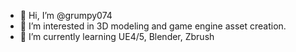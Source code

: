 - 👋 Hi, I’m @grumpy074
- 👀 I’m interested in 3D modeling and game engine asset creation.
- 🌱 I’m currently learning UE4/5, Blender, Zbrush

<!---
grumpy074/grumpy074 is a ✨ special ✨ repository because its `README.md` (this file) appears on your GitHub profile.
You can click the Preview link to take a look at your changes.
--->
